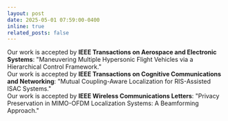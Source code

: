 ```yaml
---
layout: post
date: 2025-05-01 07:59:00-0400
inline: true
related_posts: false
---
```


Our work is accepted by **IEEE Transactions on Aerospace and Electronic Systems**: "Maneuvering Multiple Hypersonic Flight Vehicles via a Hierarchical Control Framework."\
Our work is accepted by **IEEE Transactions on Cognitive Communications and Networking**: "Mutual Coupling-Aware Localization for RIS-Assisted ISAC Systems."\
Our work is accepted by **IEEE Wireless Communications Letters**: "Privacy Preservation in MIMO-OFDM Localization Systems: A Beamforming Approach."